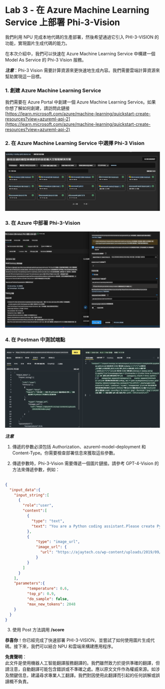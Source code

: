 # **Lab 3 - 在 Azure Machine Learning Service 上部署 Phi-3-Vision**

我們利用 NPU 完成本地代碼的生產部署，然後希望通過它引入 PHI-3-VISION 的功能，實現圖片生成代碼的能力。

在本次介紹中，我們可以快速在 Azure Machine Learning Service 中構建一個 Model As Service 的 Phi-3 Vision 服務。

***注意***：Phi-3 Vision 需要計算資源來更快速地生成內容。我們需要雲端計算資源來幫助實現這一目標。

### **1. 創建 Azure Machine Learning Service**

我們需要在 Azure Portal 中創建一個 Azure Machine Learning Service。如果你想了解如何創建，請訪問此鏈接 [https://learn.microsoft.com/azure/machine-learning/quickstart-create-resources?view=azureml-api-2](https://learn.microsoft.com/azure/machine-learning/quickstart-create-resources?view=azureml-api-2)

### **2. 在 Azure Machine Learning Service 中選擇 Phi-3 Vision**

![Catalog](../../../../../../../../../translated_images/vison_catalog.e04e9e5f2b6ff115fff30e793e54e617da07251c7b192e1a68e6b050917f45aa.hk.png)

### **3. 在 Azure 中部署 Phi-3-Vision**

![Deploy](../../../../../../../../../translated_images/vision_deploy.c0582d08b5d49675c643f3bedc04ae106957304f3cd4702406fa08bea80ba213.hk.png)

### **4. 在 Postman 中測試端點**

![Test](../../../../../../../../../translated_images/vision_test.fb4ff33607077153c7b5dcf37648dc5a9cb550824aeba89963e6b270314fc554.hk.png)

***注意***

1. 傳遞的參數必須包括 Authorization、azureml-model-deployment 和 Content-Type。你需要檢查部署信息來獲取這些參數。

2. 傳遞參數時，Phi-3-Vision 需要傳遞一個圖片鏈接。請參考 GPT-4-Vision 的方法來傳遞參數，例如：

```json

{
  "input_data":{
    "input_string":[
      {
        "role":"user",
        "content":[ 
          {
            "type": "text",
            "text": "You are a Python coding assistant.Please create Python code for image "
          },
          {
              "type": "image_url",
              "image_url": {
                "url": "https://ajaytech.co/wp-content/uploads/2019/09/index.png"
              }
          }
        ]
      }
    ],
    "parameters":{
          "temperature": 0.6,
          "top_p": 0.9,
          "do_sample": false,
          "max_new_tokens": 2048
    }
  }
}

```

3. 使用 Post 方法調用 **/score**

**恭喜你**！你已經完成了快速部署 PHI-3-VISION，並嘗試了如何使用圖片生成代碼。接下來，我們可以結合 NPU 和雲端來構建應用程序。

**免責聲明**：  
此文件是使用機器人工智能翻譯服務翻譯的。我們雖然致力於提供準確的翻譯，但請注意，自動翻譯可能包含錯誤或不準確之處。應以原文文件作為權威來源。如涉及關鍵信息，建議尋求專業人工翻譯。我們對因使用此翻譯而引起的任何誤解或誤讀概不負責。